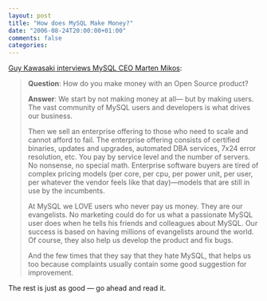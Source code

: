 ```yaml
---
layout: post
title: "How does MySQL Make Money?"
date: "2006-08-24T20:00:00+01:00"
comments: false
categories: 
---
```


<p><a href="http://blog.guykawasaki.com/">Guy Kawasaki</a><a href="http://feeds.feedburner.com/~r/guykawasaki/Gypm/~3/15941122/ten_questions_w_2.html"> interviews MySQL CEO Marten Mikos</a>:</p>

<blockquote><p><b>Question</b>: How do you make money with an Open Source product?</p>

<p><b>Answer</b>: We start by not making money at all&#8212; but by making users. The vast community of MySQL users and developers is what drives our business.</p>

<p>Then we sell an enterprise offering to those who need to scale and cannot afford to fail. The enterprise offering consists of certified binaries, updates and upgrades, automated DBA services, 7x24 error resolution, etc. You pay by service level and the number of servers. No nonsense, no special math. Enterprise software buyers are tired of complex pricing models (per core, per cpu, per power unit, per user, per whatever the vendor feels like that day)&#8212;models that are still in use by the incumbents.</p>

<p>At MySQL we LOVE users who never pay us money. They are our evangelists. No marketing could do for us what a passionate MySQL user does when he tells his friends and colleagues about MySQL. Our success is based on having millions of evangelists around the world. Of course, they also help us develop the product and fix bugs.</p>

<p>And the few times that they say that they hate MySQL, that helps us too because complaints usually contain some good suggestion for improvement.</p>
</blockquote>

<p>The rest is just as good &#8212; go ahead and read it.</p>


